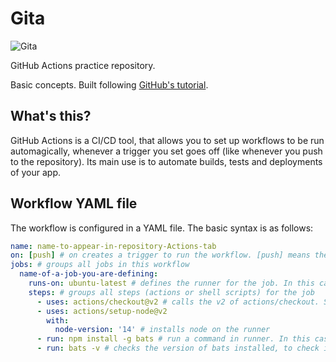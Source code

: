 # Gita
![Gita](https://user-images.githubusercontent.com/80982137/155199653-32391000-56e1-4c2f-90a5-ff9afc9ec558.jpg)

GitHub Actions practice repository.

Basic concepts. Built following [GitHub's tutorial](https://docs.github.com/en/actions/learn-github-actions/understanding-github-actions).

## What's this?

GitHub Actions is a CI/CD tool, that allows you to set up workflows to be run automagically, whenever a trigger you set goes off (like whenever you push to the repository). Its main use is to automate builds, tests and deployments of your app.

## Workflow YAML file

The workflow is configured in a YAML file. The basic syntax is as follows:

```yaml
name: name-to-appear-in-repository-Actions-tab
on: [push] # on creates a trigger to run the workflow. [push] means the action should run on every push to every branch
jobs: # groups all jobs in this workflow
  name-of-a-job-you-are-defining:
    runs-on: ubuntu-latest # defines the runner for the job. In this case, ubuntu
    steps: # groups all steps (actions or shell scripts) for the job
      - uses: actions/checkout@v2 # calls the v2 of actions/checkout. Should be used whenever a workflow runs against repository code
      - uses: actions/setup-node@v2
        with:
          node-version: '14' # installs node on the runner
      - run: npm install -g bats # run a command in runner. In this case, install a dependency
      - run: bats -v # checks the version of bats installed, to check if it was successfully installed.
